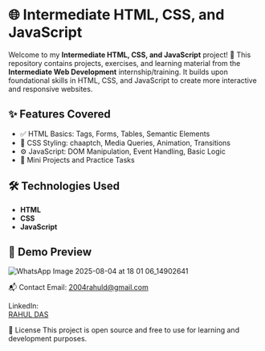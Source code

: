# 🌐 Intermediate HTML, CSS, and JavaScript

Welcome to my **Intermediate HTML, CSS, and JavaScript** project! 🚀
This repository contains projects, exercises, and learning material from the **Intermediate Web Development** internship/training.
It builds upon foundational skills in HTML, CSS, and JavaScript to create more interactive and responsive websites.

## ✨ Features Covered

- ✅ HTML Basics: Tags, Forms, Tables, Semantic Elements
- 🎨 CSS Styling: chaaptch, Media Queries, Animation, Transitions
- ⚙️ JavaScript: DOM Manipulation, Event Handling, Basic Logic
- 🧠 Mini Projects and Practice Tasks


## 🛠 Technologies Used

- **HTML**
- **CSS**
- **JavaScript**

## 📸 Demo Preview

![WhatsApp Image 2025-08-04 at 18 01 06_14902641](https://github.com/user-attachments/assets/4e45538c-8968-478a-975e-11b350a421f8)

📬 Contact
Email:
2004rahuld@gmail.com

LinkedIn:      
<a href="https://www.linkedin.com/in/rahul-das-2770a9330?utm_source=share&utm_campaign=share_via&utm_content=profile&utm_medium=android_app" target="_blank">RAHUL DAS</a>


📜 License
This project is open source and free to use for learning and development purposes.

